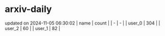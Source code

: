 # arxiv-daily
updated on 2024-11-05 06:30:02
| name | count |
| - | - |
| user_0 | 304 |
| user_2 | 60 |
| user_1 | 82 |
